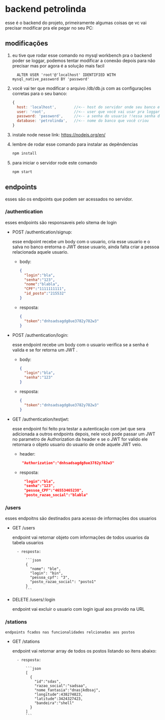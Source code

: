 # backend petrolinda

esse é o backend do projeto, primeiramente algumas coisas qe vc vai
precisar modificar pra ele pegar no seu PC:

## modificações

1. eu tive que rodar esse comando no mysql workbench pra o backend poder se loggar, podemos tentar modificar a conexão depois para não precisar mas por agora é a solução mais facil

    ```mysql
      ALTER USER 'root'@'localhost' IDENTIFIED WITH mysql_native_password BY 'password'
    ```

2. você vai ter que modificar o arquivo /db/db.js com as configurações corretas para o seu banco:

    ```js
    {
      host: 'localhost',        //<-- host do servidor onde seu banco está localizado
      user: 'root',             //<-- user que você vai usar pra loggar !!deve rodar o comando um com esse usuario!!
      password: 'password',     //<-- a senha do usuario !!essa senha deve ser o 'password' do comando 1
      database: 'petrolinda',   //<-- nome do banco que você criou
    }
    ```

3. instale node nesse link: https://nodejs.org/en/

4. lembre de rodar esse comando para instalar as depêndencias

    ```sh
    npm install
    ```

5. para iniciar o servidor rode este comando

    ```sh
    npm start
    ```



## endpoints 

esses são os endpoints que podem ser acessados no servidor.

### /authentication 

esses endpoints são responsaveis pelo sitema de login

- POST /authentication/signup:

    esse endpoint recebe um body com o usuario, cria esse usuario e o salva no banco eretorna o JWT desse usuario, ainda falta  criar a pessoa relacionada aquele usuario.

    - body:

        ```json
        {
          "login":"bla",
          "senha":"123",
          "nome":"blabla",
          "CPF":"1111111111",
          "id_posto":"215532"
        }
        ```
    
    - resposta:

        ```json
        {
          "token":"dnhsadsagdg8ue3782y782w3"
        }
        ```

- POST /authentication/login:

    esse endpoint recebe um body com o usuario verifica se a senha é valida e se for retorna um JWT .

    - body:

        ```json
        {
          "login":"bla",
          "senha":"123"
        }
        ```
    
    - resposta:

        ```json
        {
          "token":"dnhsadsagdg8ue3782y782w3"
        }
        ```


- GET /authentication/testjwt:

    esse endpoint foi feito pra testar a autenticação com jwt que sera adicionada a outros endpoints depois, nele você pode passar um JWT no parametro de Authorization da header e se o JWT for valido ele retornara o objeto usuario do usuario de onde aquele JWT veio.

    - header:

        ```json
         "Authorization":"dnhsadsagdg8ue3782y782w3"
        ```
      
    - resposta:

        ```json
          "login":"bla",
          "senha":"123",
          "pessoa_CPF":"46553465238",
          "posto_razao_social":"blabla"
        ```

### /users

esses endpoitns são destinados para acesso de informações dos usuarios

- GET /users

    endpoint vai retornar objeto com informações de todos usuarios da tabela usuarios

        - resposta:

            ```json
            {
              "nome": "ble",
              "login": "bin",
              "pessoa_cpf": "3",
              "posto_razao_social": "posto1"
            }
            ```

- DELETE /users/:login

    endpoint vai excluir o usuario com login igual aos provido na URL


### /stations

    endpoints fcados nas funcionalidades relcionadas aos postos 

- GET /stations
    
    endpoint vai retornar array de todos os postos listando so itens abaixo:

        - resposta:

            ```json
            [
              {
                "id":"sdas",
                "razao_social":"sadsaa",
                "nome_fantasia":"dnasjkdbsaj",
                "longitude":438274823,
                "latitude":3424327423,
                "bandeira":"shell"
              }
            ]
            ``` 
